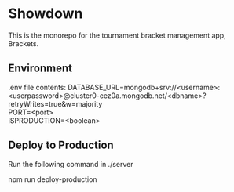 # Showdown

This is the monorepo for the tournament bracket management app, Brackets.

## Environment

.env file contents:
DATABASE_URL=mongodb+srv://&lt;username>:&lt;userpassword>@cluster0-cez0a.mongodb.net/&lt;dbname>?retryWrites=true&w=majority  
PORT=&lt;port>  
ISPRODUCTION=&lt;boolean>

## Deploy to Production

Run the following command in ./server

npm run deploy-production

